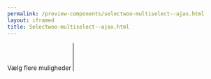 ```yaml
--- 
permalink: /preview-components/selectwoo-multiselect--ajax.html
layout: iframed 
title: Selectwoo-multiselect--ajax.html
---
```

<div class="container">
    <form class="form mb-6">
        <div class="form-group">
            <label class="form-label" for="js-selectwoo-example2">Vælg
                flere muligheder</label>
            <select name="SelectWooExample2" id="js-selectwoo-example2"
                class="d-none" multiple>
            </select>
        </div>
    </form>
</div>